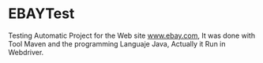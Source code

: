 # EBAYTest
Testing Automatic Project for  the Web site www.ebay.com, It was done with Tool Maven and the programming Languaje Java, Actually  it Run  in Webdriver.
